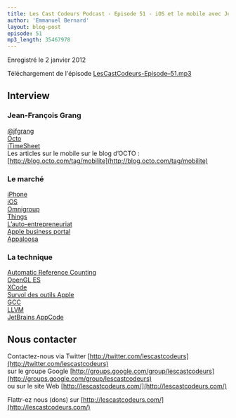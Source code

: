 ```yaml
---
title: Les Cast Codeurs Podcast - Episode 51 - iOS et le mobile avec Jean-François Grang (première partie)
author: 'Emmanuel Bernard'
layout: blog-post
episode: 51
mp3_length: 35467978
---
```

Enregistré le 2 janvier 2012

Téléchargement de l'épisode [LesCastCodeurs-Episode–51.mp3](http://traffic.libsyn.com/lescastcodeurs/LesCastCodeurs-Episode-51.mp3)

## Interview
### Jean-François Grang
[@jfgrang](http://twitter.com/jfgrang)  
[Octo](http://octo.com)  
[iTimeSheet](http://itunes.com/apps/itimesheet)  
Les articles sur le mobile sur le blog d’OCTO : [http://blog.octo.com/tag/mobilite](http://blog.octo.com/tag/mobilite)

### Le marché
[iPhone](http://www.apple.com/iphone/)  
[iOS](http://en.wikipedia.org/wiki/IOS)  
[Omnigroup](http://www.omnigroup.com/)  
[Things](http://culturedcode.com/things/)  
[L’auto-entrepreneuriat](http://www.lautoentrepreneur.fr/)  
[Apple business portal](http://www.apple.com/iphone/business/apps/)  
[Appaloosa](http://www.appaloosa-store.com/)

### La technique
[Automatic Reference Counting](http://clang.llvm.org/docs/AutomaticReferenceCounting.html)  
[OpenGL ES](http://en.wikipedia.org/wiki/OpenGL_ES)  
[XCode](http://developer.apple.com/xcode/)  
[Survol des outils Apple](http://developer.apple.com/technologies/tools/)  
[GCC](http://en.wikipedia.org/wiki/GNU_Compiler_Collection)  
[LLVM](http://en.wikipedia.org/wiki/LLVM)  
[JetBrains AppCode](http://www.jetbrains.com/objc/)

## Nous contacter
Contactez-nous via Twitter [http://twitter.com/lescastcodeurs](http://twitter.com/lescastcodeurs)  
sur le groupe Google [http://groups.google.com/group/lescastcodeurs](http://groups.google.com/group/lescastcodeurs)  
ou sur le site Web [http://lescastcodeurs.com/](http://lescastcodeurs.com/)

Flattr-ez nous (dons) sur [http://lescastcodeurs.com/](http://lescastcodeurs.com/)
